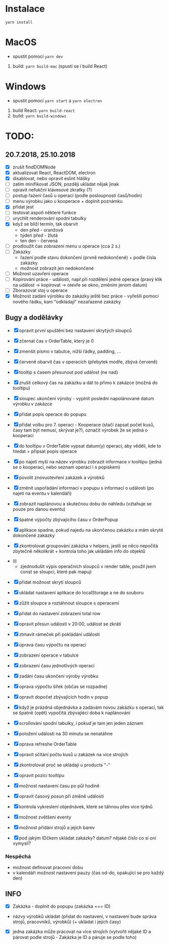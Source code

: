 # Instalace
  `yarn install`

# MacOS
  - spustit pomocí `yarn dev`
  1. build: `yarn build-mac` (spustí se i build React)

# Windows

  - spustit pomocí `yarn start` a `yarn electron`
  1. build React: `yarn build-react`
  1. build: `yarn build-windows`

# TODO:

  ## 20.7.2018, 25.10.2018
  - [x] zrušit findDOMNode
  - [x] aktualizovat React, ReactDOM, electron
  - [x] disablovat, nebo opravit eslint hlášky
  - [ ] zatím minifikovat JSON, později ukládat nějak jinak
  - [ ] opravit nefukční klávesové zkratky (?)
  - [ ] postup řazení časů u operací (podle posloupnosti časů/hodin)
  - [ ] menu výrobku jako u kooperace + doplnit poznámku
  - [x] přidat jest
  - [ ] testovat aspoň některé funkce
  - [ ] urychlit renderování spodní tabulky
  - [x] když se blíží termín, tak obarvit
    - den před - oranžová
    - týden před - žlutá
    - ten den - červená
  - [ ] prodloužit čas zobrazení menu u operace (cca 2 s.)
  - [ ] Zakázky
    - řazení podle stavu dokončení (prvně nedokončené) + podle čísla zakázky
    - možnost zobrazit jen nedokončené
  - [ ] Možnost uzavření operace
  - [ ] Kopírování práce - události, např.při rozdělení jedné operace (pravý klik na událost -> kopírovat -> otevře se okno, změním jenom datum)
  - [ ] Zborazovat stoj u operace
  - [x] Možnost zadání výrobku do zakázky ještě bez práce - vyřešili pomocí nového řádku, kam "odkládají" nezařazené zakázky

  ## Bugy a dodělávky
  - [x] opravit první spuštění bez nastavení skrytých sloupců
  - [x] zčernat čas v OrderTable, který je 0
  - [x] zmenšit písmo v tabulce, nižší řádky, padding, ...
  - [x] červeně obarvit čas v operacích (přebytek modře, zbývá červeně)
  - [x] tooltip s časem přesunout pod událost (ne nad)
  - [x] zrušit celkový čas na zakázku a dát to přímo k zakázce (možná do tooltipu)
  - [x] sloupec ukončení výroby - vyplnit poslední napolánované datum výrobku v zakázce
  - [x] přidat popis operace do popupu
  - [x] přidat volbu pro 7. operaci - Kooperace (stačí zapsat počet kusů, časy tam být nemusí, skrývat je?), označit výrobek že se jedná o kooperaci
  - [x] do tooltipu v OrderTable vypsat datum(y) operací, aby věděli, kde to hledat + připsat popis operace
  - [x] po najetí myší na název výrobku zobrazit informace v tooltipu (jedná se o kooperaci, nebo seznam operací i s popiskem)
  - [x] povolit znovuotevření zakázek a výrobků
  - [x] změnit uspořádání informací v popupu s informací o události (po najetí na eventu v kalendáři)
  - [x] zobrazit naplánovou a skutečnou dobu do náhledu (vztahuje se pouze pro danou eventu)
  - [x] špatné výpočty zbývajícího času v OrderPopup
  - [x] aplikace spadne, pokud najedu na ukončenou zakázku a mám skryté dokončené zakázky
  - [x] zkontrolovat groupování zakázka v helpers, jestli se něco nepočítá zbytečně několikrát + kontrola toho jak ukládám info do objektů
  - [x] - zjednodušit výpis operačních sloupců v render table, použil jsem const se sloupci, které pak mapuji
  - [x] přidat možnost skrytí sloupců
  - [x] ukládat nastavení aplikace do localStorage a ne do souboru
  - [x] zůžit sloupce a roztáhnout sloupce s operacemi
  - [x] přidat do nastavení zobrazení total row
  - [x] opravit přesun události v 20:00, událost se zkrátí
  - [x] ztmavit rámeček při pokládání události
  - [x] úprava času výpočtu na operaci
  - [x] zobrazení operace v tabulce
  - [x] zobrazení času jednotlivých operací
  - [x] zadání času ukončení výroby výrobku
  - [x] oprava výpočtu šířek (občas se rozpadne)
  - [x] opravit dopočet zbývajících hodin v popup
  - [x] když je prázdná objednávka a zadávám novou zakázku s operací, tak se špatně (opět) vypočítá zbývajíécí doba k naplánování
  - [x] scrollování spodní tabulky, i pokud je tam jen jeden záznam
  - [x] položení události na 30 minutu se nenatáhne
  - [x] oprava refreshe OrderTable
  - [x] opravit sčítání počtu kusů u zakázek na více strojích
  - [x] zkontrolovat proč se ukládají u products "-"
  - [x] opravit pozici tooltipu
  - [x] možnost nastavení času po půl hodině
  - [x] opravit časový posun při změně události
  - [x] kontrola vykreslení objednávek, které se táhnou přes více týdnů
  - [x] možnost zvětšení eventy
  - [x] možnost přidání strojů a jejich barev
  - [x] pod jakým IDčkem ukládat zakázky? datum? nějaké číslo co si oni vymyslí?


### Nespěchá
  - možnost definovat pracovní dobu
  - v kalendáři možnost nastavení pauzy (čas od-do, opakující se pro každý den)


## INFO
  - [x] Zakázka - doplnit do popupu (zakázka === ID)
  - názvy výrobků ukládat (přidat do nastavení, v nastavení bude správa strojů, pracovníků, výrobků) (+ ukládat i jejich časy)
  - [x] jedna zakázka může pracovat na více strojích (vytvořit nějaké ID a párovat podle strojů - Zakázka je ID a páruje se podle toho)